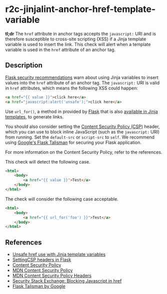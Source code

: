 # r2c-jinjalint-anchor-href-template-variable

**tl;dr** The `href` attribute in anchor tags accepts the `javascript:` URI and is therefore susceptible to cross-site scripting (XSS) if a Jinja template variable is used to insert the link. This check will alert when a template variable is used in the `href` attribute of an anchor tag.

## Description

[Flask security recommendations](https://flask.palletsprojects.com/en/1.1.x/security/#cross-site-scripting-xss) warn about using Jinja variables to insert values into the `href` attribute of an anchor tag. The `javascript:` URI is valid in `href` attributes, which means the following XSS could happen:

```html
<a href="{{ value }}">click here</a>
<a href="javascript:alert('unsafe');">click here</a>
```

Use `url_for()`, a method in provided by [Flask](https://flask.palletsprojects.com/en/1.1.x/api/#flask.url_for) that is also [available in Jinja templates](https://flask.palletsprojects.com/en/1.1.x/tutorial/templates/), to generate links. 

You should also consider setting the [Content Security Policy (CSP)](https://flask.palletsprojects.com/en/1.1.x/security/#security-csp) header, which you can use to block inline JavaScript (such as the `javascript:` URI) from running. Set the `default-src` or `script-src` to `self`. We recommend using [Google's Flask Talisman](https://github.com/GoogleCloudPlatform/flask-talisman) for securing your Flask application.

For more information on the Content Security Policy, refer to the references.

This check will detect the following case.

```html
<html>
    <body>
        <a href="{{ value }}">Test</a>
    </body>
</html>
```

The check will consider the following case acceptable.

```html
<html>
    <body>
        <a href="{{ url_for('foo') }}">Test</a>
    </body>
</html>
```

## References

* [Unsafe href use with Jinja template variables](https://flask.palletsprojects.com/en/1.1.x/security/#cross-site-scripting-xss)
* [SettingCSP headers in Flask](https://flask.palletsprojects.com/en/1.1.x/security/#security-csp)
* [Content Security Policy](https://csp.withgoogle.com/docs/index.html)
* [MDN Content Security Policy](https://developer.mozilla.org/en-US/docs/Web/HTTP/CSP)
* [MDN Content Security Policy Headers](https://developer.mozilla.org/en-US/docs/Web/HTTP/Headers/Content-Security-Policy)
* [Security Stack Exchange: Blocking Javascript in href](https://security.stackexchange.com/questions/203340/does-csp-block-javascript-in-a-href-tags)
* [Flask Talisman by Google](https://github.com/GoogleCloudPlatform/flask-talisman)